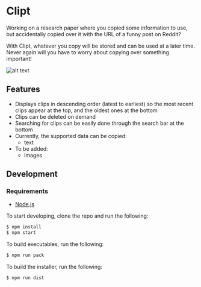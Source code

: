 # Clipt

Working on a research paper where you copied some information to use, but
accidentally copied over it with the URL of a funny post on Reddit?

With Clipt, whatever you copy will be stored and can be used at a later
time. Never again will you have to worry about copying over something
important!

![alt text](./assets/images/demo.png)

## Features
- Displays clips in descending order (latest to earliest) so the most recent
  clips appear at the top, and the oldest ones at the bottom
- Clips can be deleted on demand
- Searching for clips can be easily done through the search bar at the bottom
- Currently, the supported data can be copied:
  - text
- To be added:
  - images

## Development

### Requirements
- [Node.js](https://goo.gl/QXkkAl)

To start developing, clone the repo and run the following:

```bash
$ npm install
$ npm start
```

To build executables, run the following:

```bash
$ npm run pack
```

To build the installer, run the following:

```bash
$ npm run dist
```